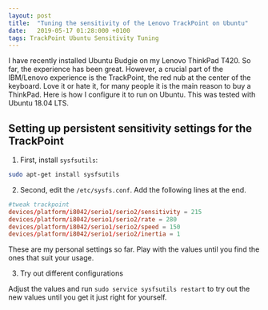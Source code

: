 ```yaml
---
layout: post
title:  "Tuning the sensitivity of the Lenovo TrackPoint on Ubuntu"
date:   2019-05-17 01:28:000 +0100
tags: TrackPoint Ubuntu Sensitivity Tuning
---
```


I have recently installed Ubuntu Budgie on my Lenovo ThinkPad T420. So far, the experience has been great. However, a crucial part of the IBM/Lenovo experience is the TrackPoint, the red nub at the center of the keyboard. Love it or hate it, for many people it is the main reason to buy a ThinkPad. Here is how I configure it to run on Ubuntu. This was tested with Ubuntu 18.04 LTS.

## Setting up persistent sensitivity settings for the TrackPoint

1. First, install `sysfsutils`:

```bash
sudo apt-get install sysfsutils
```

2. Second, edit the `/etc/sysfs.conf`. Add the following lines at the end.

```conf
#tweak trackpoint
devices/platform/i8042/serio1/serio2/sensitivity = 215
devices/platform/i8042/serio1/serio2/rate = 280
devices/platform/i8042/serio1/serio2/speed = 150
devices/platform/i8042/serio1/serio2/inertia = 1
```

These are my personal settings so far. Play with the values until you find the ones that suit your usage.

3. Try out different configurations

Adjust the values and run `sudo service sysfsutils restart` to try out the new values until you get it just right for yourself.
